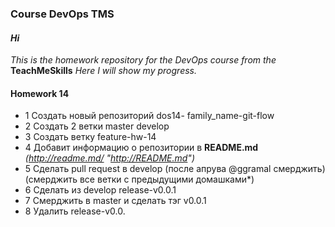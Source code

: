 ### Course DevOps TMS
#### *_Hi_* ####
*_This is the homework repository for the DevOps course from the_* **TeachMeSkills**
*_Here I will show my progress._*

#### **Homework 14** ####
+ 1 Создать новый репозиторий dos14-  family_name-git-flow  
+ 2 Создать 2 ветки master develop  
+ 3 Cоздать ветку feature-hw-14  
+ 4 Добавит информацию о репозитории в **README.md** *_(http://readme.md/ "http://README.md")_* 
+ 5 Сделать pull request в develop (после апрува  @ggramal смерджить) (cмерджить все ветки с  предыдущими домашками*)  
+ 6 Сделать из develop release-v0.0.1  
+ 7 Cмерджить в master и сделать тэг v0.0.1  
+ 8 Удалить release-v0.0.
